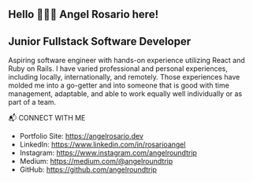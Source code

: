 <h2>Hello 🙋🏽‍♂️ <b>Angel Rosario</b> here!</h2>

<h2>Junior Fullstack Software Developer</h2>

Aspiring software engineer with hands-on experience utilizing React and Ruby on Rails. I have varied professional and personal experiences, including locally, internationally, and remotely. Those experiences have molded me into a go-getter and into someone that is good with time management, adaptable, and able to work equally well individually or as part of a team.

📬 CONNECT WITH ME
- Portfolio Site: https://angelrosario.dev
- LinkedIn: https://www.linkedin.com/in/rosarioangel
- Instagram: https://www.instagram.com/angelroundtrip
- Medium: https://medium.com/@angelroundtrip
- GitHub: https://github.com/angelroundtrip


<!--
**angelroundtrip/angelroundtrip** is a ✨ _special_ ✨ repository because its `README.md` (this file) appears on your GitHub profile.

Here are some ideas to get you started:

- 🔭 I’m currently working on ...
- 🌱 I’m currently learning ...
- 👯 I’m looking to collaborate on ...
- 🤔 I’m looking for help with ...
- 💬 Ask me about ...
- 📫 How to reach me: ...
- 😄 Pronouns: ...
- ⚡ Fun fact: ...
-->
